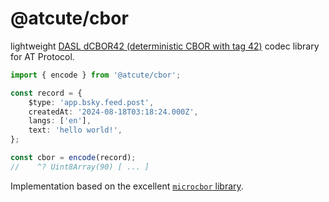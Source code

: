 # @atcute/cbor

lightweight [DASL dCBOR42 (deterministic CBOR with tag 42)][dasl-dcbor42] codec library for AT
Protocol.

[dasl-dcbor42]: https://dasl.ing/dcbor42.html

```ts
import { encode } from '@atcute/cbor';

const record = {
	$type: 'app.bsky.feed.post',
	createdAt: '2024-08-18T03:18:24.000Z',
	langs: ['en'],
	text: 'hello world!',
};

const cbor = encode(record);
//    ^? Uint8Array(90) [ ... ]
```

Implementation based on the excellent [`microcbor` library](https://github.com/joeltg/microcbor).
